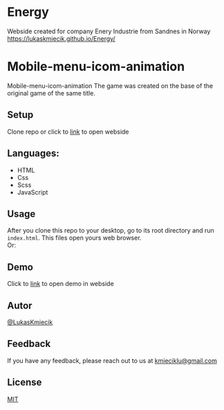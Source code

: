 # Energy
Webside created for company Enery Industrie from Sandnes in Norway
https://lukaskmiecik.github.io/Energy/
# Mobile-menu-icom-animation
Mobile-menu-icom-animation
The game was created on the base of the original game of the same title.

## Setup
Clone repo or click to [link](https://lukaskmiecik.github.io/Mobile-menu-icom-animation/) to open webside

## Languages:
+ HTML
+ Css
+ Scss
+ JavaScript

## Usage 
After you clone this repo to your desktop, go to its root directory and run `index.html`.
This files open yours web browser.<br>
Or:

## Demo
Click to [link](https://lukaskmiecik.github.io/Mobile-menu-icom-animation/) to open demo in webside

## Autor
[@LukasKmiecik](https://github.com/LukasKmiecik)

## Feedback

If you have any feedback, please reach out to us at kmieciklu@gmail.com

## License

[MIT](https://choosealicense.com/licenses/mit/)
